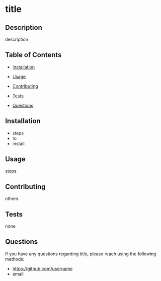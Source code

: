 # title 
  ## Description
  description
  ## Table of Contents
  - [Installation](#installation)
  - [Usage](#usage)
  
  - [Contributing](#contributing)
  - [Tests](#tests)
  - [Questions](#questions)
  ## Installation
  - steps
  - to
  - install
  ## Usage
  steps
  
  
  ## Contributing
  others
  ## Tests
  none
  ## Questions
  If you have any questions regarding title, please reach using the following methods:
  - https://github.com/username
  - email
  